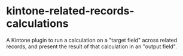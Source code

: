 # kintone-related-records-calculations
A Kintone plugin to run a calculation on a "target field" across related records, and present the result of that calculation in an "output field".
